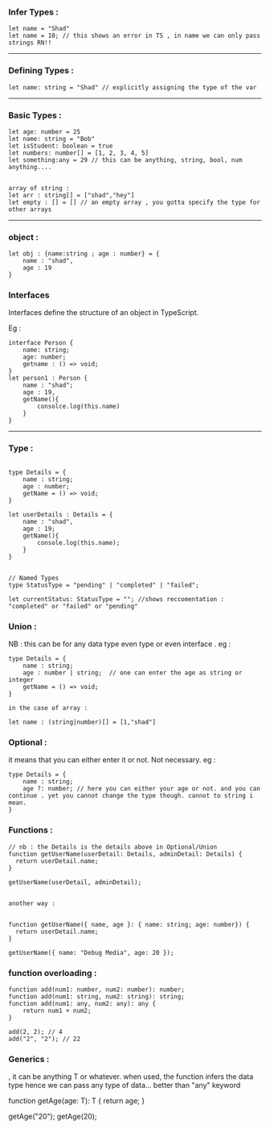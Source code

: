 ### Infer Types :
```
let name = "Shad"
let name = 10; // this shows an error in TS , in name we can only pass strings RN!!
```
---------------

### Defining Types :
```
let name: string = "Shad" // explicitly assigning the type of the var
```
--------------------------

### Basic Types :
```
let age: number = 25
let name: string = "Bob"
let isStudent: boolean = true
let numbers: number[] = [1, 2, 3, 4, 5]
let something:any = 29 // this can be anything, string, bool, num anything....


array of string :
let arr : string[] = ["shad","hey"]
let empty : [] = [] // an empty array , you gotta specify the type for other arrays
```
--------------------------


### object : 
```
let obj : {name:string ; age : number} = {
    name : "shad",
    age : 19
}
```

### Interfaces
Interfaces define the structure of an object in TypeScript.

Eg :
```
interface Person {
    name: string;
    age: number;
    getname : () => void;
}
let person1 : Person {
    name : "shad";
    age : 19,
    getName(){
        consolce.log(this.name)
    }
}
```

-----------

### Type : 
```

type Details = {
    name : string;
    age : number;
    getName = () => void;
}

let userDetails : Details = {
    name : "shad",
    age : 19;
    getName(){
        console.log(this.name);
    }
}


// Named Types
type StatusType = "pending" | "completed" | "failed";

let currentStatus: StatusType = ""; //shows reccomentation :  "completed" or "failed" or "pending"
```

### Union : 
NB : this can be for any data type even type or even interface . eg : 

```
type Details = {
    name : string;
    age : number | string;  // one can enter the age as string or integer
    getName = () => void;
}

in the case of array :

let name : (string|number)[] = [1,"shad"]
```

### Optional : 
it means that you can either enter it or not. Not necessary. eg : 

```
type Details = {
    name : string;
    age ?: number; // here you can either your age or not. and you can continue . yet you cannot change the type though. cannot to string i mean.
}
``` 

### Functions : 

```
// nb : the Details is the details above in Optional/Union
function getUserName(userDetail: Details, adminDetail: Details) {
  return userDetail.name;
}

getUserName(userDetail, adminDetail);


another way :


function getUserName({ name, age }: { name: string; age: number}) {
  return userDetail.name;
}

getUserName({ name: "Debug Media", age: 20 });
```

### function overloading : 
```
function add(num1: number, num2: number): number;
function add(num1: string, num2: string): string;
function add(num1: any, num2: any): any {
    return num1 + num2;
}

add(2, 2); // 4
add("2", "2"); // 22

```

### Generics : 
<T>, it can be anything T or whatever. when used, the function infers the data type hence we can pass any type of data... better than "any" keyword

function getAge<T>(age: T): T {
    return age;
}

getAge<string>("20");
getAge<number>(20);
